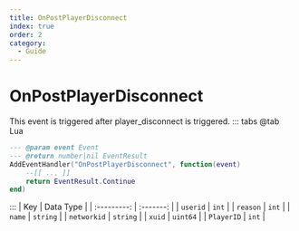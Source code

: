 ```yaml
---
title: OnPostPlayerDisconnect
index: true
order: 2
category:
  - Guide
---
```


# OnPostPlayerDisconnect
This event is triggered after player_disconnect is triggered.
::: tabs
@tab Lua
```lua
--- @param event Event
--- @return number|nil EventResult
AddEventHandler("OnPostPlayerDisconnect", function(event)
    --[[ ... ]]
    return EventResult.Continue
end)
```

:::
|     Key     | Data Type |
| :---------: | :-------: |
|   `userid`  |   `int`   |
|   `reason`  |   `int`   |
|    `name`   |  `string` |
| `networkid` |  `string` |
|    `xuid`   |  `uint64` |
|  `PlayerID` |   `int`   |